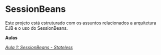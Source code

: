 # SessionBeans

Este projeto está estruturado com os assuntos relacionados a arquitetura EJB e o uso do SessionBeans.

**Aulas**

*[Aula 1: SessionBeans - Stateless](https://github.com/ifpb-disciplinas-2020-2/ads-dac-sessionbean/commit/dca1c49c5906f541991efbb295c47be0a0cc1413)*
